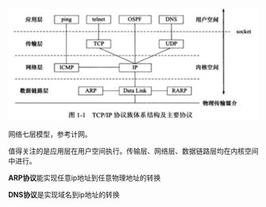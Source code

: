 ![image-20230219165321317](pic/image-20230219165321317.png)

网络七层模型，参考计网。

值得关注的是应用层在用户空间执行。传输层、网络层、数据链路层均在内核空间中进行。

**ARP协议**能实现任意ip地址到任意物理地址的转换

**DNS协议**是实现域名到ip地址的转换
